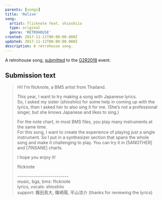 ```yaml
---
parents: [songs]
title: 'Relive'
song:
  artist: flicknote feat. shioshiio
  type: original
  genre: 'RETROHOUSE'
created: 2017-11-11T00:00:00.000Z
updated: 2017-11-11T00:00:00.000Z
description: A retrohouse song.
---
```


A retrohouse song, [submitted](http://manbow.nothing.sh/event/event.cgi?action=More_def&num=372&event=123) to the [G2R2018](http://bmsoffighters.net/g2r2018/) event.

<template>
  <YouTube id="33OhpOdxZOs" />
</template>

## Submission text

> Hi! I’m flicknote, a BMS artist from Thailand.
>
> This year, I want to try making a song with Japanese lyrics. \
> So, I asked my sister (shioshiio) for some help in coming up with the lyrics, then I asked her to also sing it for me. (She’s not a professional singer, but she knows Japanese and likes to sing.)
>
> For the note chart, in most BMS files, you play many instruments at the same time. \
> For this song, I want to create the experience of playing just a single instrument. So I put in a synthesizer section that spans the whole song and make it challenging to play. You can try it in [5ANOTHER] and [7INSANE] charts.
>
> I hope you enjoy it!
>
> flicknote
>
> -------------------------- \
> music, bga, bms: flicknote \
> lyrics, vocals: shioshiio \
> support: 篠田真大, 篠崎陽, 平山涼介 (thanks for reviewing the lyrics)

